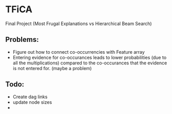 # TFiCA
Final Project (Most Frugal Explanations vs Hierarchical Beam Search)

## Problems:
* Figure out how to connect co-occurrencies with Feature array
* Entering evidence for co-occurances leads to lower probabilities (due to all the multiplications) compared to the co-occurances that the evidence is not entered for. (maybe a problem)

## Todo:
* Create dag links 
* update node sizes
*
